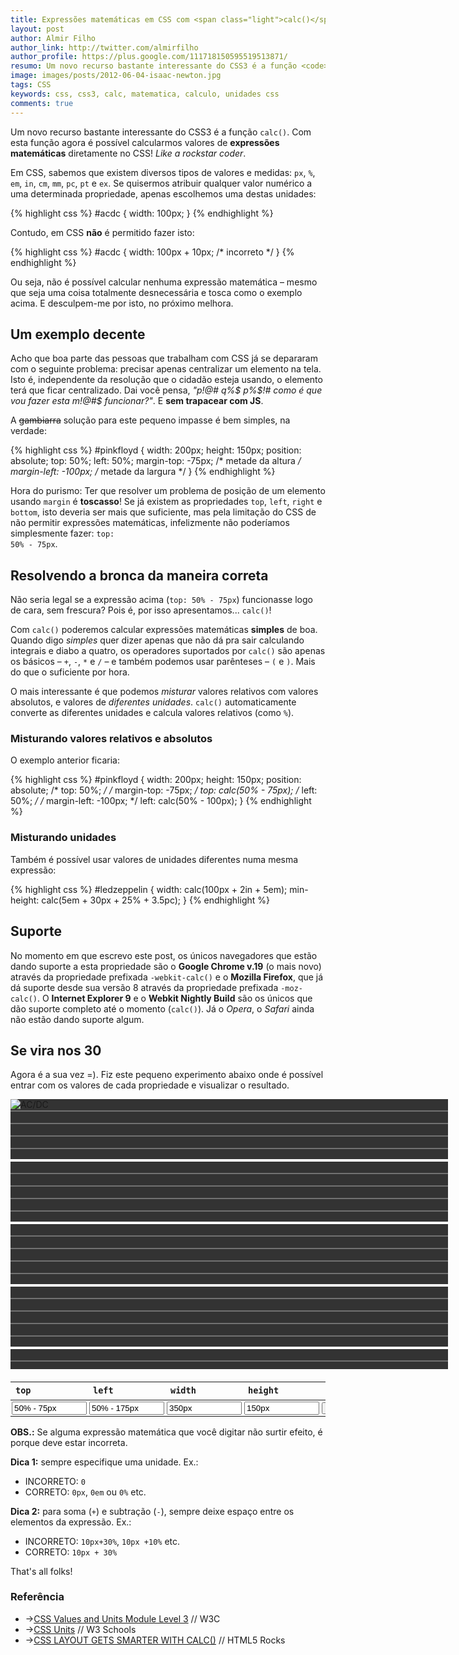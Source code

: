```yaml
---
title: Expressões matemáticas em CSS com <span class="light">calc()</span>
layout: post
author: Almir Filho
author_link: http://twitter.com/almirfilho
author_profile: https://plus.google.com/111718150595519513871/
resumo: Um novo recurso bastante interessante do CSS3 é a função <code>calc()</code>. Com esta função agora é possível calcularmos valores de <strong>expressões matemáticas</strong> diretamente no CSS! <em>Like a rockstar coder</em>.
image: images/posts/2012-06-04-isaac-newton.jpg
tags: CSS
keywords: css, css3, calc, matematica, calculo, unidades css
comments: true
---
```

<script>
$(document).ready( function(){
	$('#btn').click( function(){
		$('.input').each( function( i, e ){
			var a = $(e).attr('data-attr');
			var val = $(e).val();
			$('#acdc').css( a, '-webkit-calc('+val+')' ).css( a, '-moz-calc('+val+')' ).css( a, '-ms-calc('+val+')' ).css( a, '-o-calc('+val+')' ).css( a, 'calc('+val+')' );
		});
	});
});
</script>
<style>

#stage {
	width: 700px;
	height: 432px;
	overflow: hidden;
	background-color:#333;
	background-image: -webkit-linear-gradient(white 2px, transparent 2px),
	  -webkit-linear-gradient(0, white 2px, transparent 2px),
	  -webkit-linear-gradient(rgba(255,255,255,.3) 1px, transparent 1px),
	  -webkit-linear-gradient(0, rgba(255,255,255,.3) 1px, transparent 1px);
	background-image: -moz-linear-gradient(white 2px, transparent 2px),
	  -moz-linear-gradient(0, white 2px, transparent 2px),
	  -moz-linear-gradient(rgba(255,255,255,.3) 1px, transparent 1px),
	  -moz-linear-gradient(0, rgba(255,255,255,.3) 1px, transparent 1px);
	background-image: -ms-linear-gradient(white 2px, transparent 2px),
	  -ms-linear-gradient(0, white 2px, transparent 2px),
	  -ms-linear-gradient(rgba(255,255,255,.3) 1px, transparent 1px),
	  -ms-linear-gradient(0, rgba(255,255,255,.3) 1px, transparent 1px);
	background-image: -o-linear-gradient(white 2px, transparent 2px),
	  -o-linear-gradient(0, white 2px, transparent 2px),
	  -o-linear-gradient(rgba(255,255,255,.3) 1px, transparent 1px),
	  -o-linear-gradient(0, rgba(255,255,255,.3) 1px, transparent 1px);
	background-image: linear-gradient(white 2px, transparent 2px),
	  linear-gradient(0, white 2px, transparent 2px),
	  linear-gradient(rgba(255,255,255,.3) 1px, transparent 1px),
	  linear-gradient(0, rgba(255,255,255,.3) 1px, transparent 1px);
	background-size:100px 100px, 100px 100px, 20px 20px, 20px 20px;
	background-position:-2px -2px, -2px -2px, -1px -1px, -1px -1px
}

#content .post-container article section img#acdc {
	width: auto;
	height: auto;
	background: none !important;
	position: relative;
	left: 0px;
	left: -webkit-calc(50% - 175px);
	left: -moz-calc(50% - 175px);
	left: -ms-calc(50% - 175px);
	left: -o-calc(50% - 175px);
	left: calc(50% - 175px);
	top: -webkit-calc(50% - 75px);
	top: -moz-calc(50% - 75px);
	top: -ms-calc(50% - 75px);
	top: -o-calc(50% - 75px);
	top: calc(50% - 75px);
}

#btn {
	padding: 0px 5px;
}

#experiment {
	padding-bottom: 0px !important;
}

	#experiment input.input {
		width: 120px;
	}

	#experiment table {
		text-align: left;
		border-collapse: collapse;
		border-spacing: 0px;
		margin-top: 20px;
		line-height: 120% !important;
	}

		#experiment table td {
			padding: 2px;
		}

</style>

Um novo recurso bastante interessante do CSS3 é a função <code>calc()</code>. Com esta função agora é possível calcularmos
valores de **expressões matemáticas** diretamente no CSS! *Like a rockstar coder*.

Em CSS, sabemos que existem diversos tipos de valores e medidas: <code>px</code>, <code>%</code>, <code>em</code>,
<code>in</code>, <code>cm</code>, <code>mm</code>, <code>pc</code>, <code>pt</code> e <code>ex</code>.
Se quisermos atribuir qualquer valor numérico a uma determinada propriedade, apenas escolhemos uma destas unidades:

{% highlight css %}
#acdc {
    width: 100px;
}
{% endhighlight %}

Contudo, em CSS **não** é permitido fazer isto:

{% highlight css %}
#acdc {
    width: 100px + 10px; /* incorreto */
}
{% endhighlight %}

Ou seja, não é possível calcular nenhuma expressão matemática – mesmo que seja uma coisa totalmente desnecessária e tosca
como o exemplo acima. E desculpem-me por isto, no próximo melhora.

## Um exemplo decente

Acho que boa parte das pessoas que trabalham com CSS já se depararam com o seguinte problema: precisar apenas centralizar
um elemento na tela. Isto é, independente da resolução que o cidadão esteja usando, o elemento terá que ficar centralizado.
Dai você pensa, *"p!@# q%$ p%$!# como é que vou fazer esta m!@#$ funcionar?"*. E **sem trapacear com JS**.

A <span style="text-decoration:line-through;">gambiarra</span> solução para este pequeno impasse é bem simples, na verdade:

{% highlight css %}
#pinkfloyd {
    width: 200px;
    height: 150px;
    position: absolute;
    top: 50%;
    left: 50%;
    margin-top: -75px; /* metade da altura */
    margin-left: -100px; /* metade da largura */
}
{% endhighlight %}

Hora do purismo: Ter que resolver um problema de posição de um elemento usando <code>margin</code> é **toscasso**!
Se já existem as propriedades <code>top</code>, <code>left</code>, <code>right</code> e <code>bottom</code>, isto deveria
ser mais que suficiente, mas pela limitação do CSS de não permitir expressões matemáticas, infelizmente não poderíamos
simplesmente fazer: <code>top: 50% - 75px</code>.

## Resolvendo a bronca da maneira correta

Não seria legal se a expressão acima (<code>top: 50% - 75px</code>) funcionasse logo de cara, sem frescura?
Pois é, por isso apresentamos... <code>calc()</code>!

Com <code>calc()</code> poderemos calcular expressões matemáticas **simples** de boa.
Quando digo *simples* quer dizer apenas que não dá pra sair calculando integrais e diabo a quatro, os operadores suportados
por <code>calc()</code> são apenas os básicos – <code>+</code>, <code>-</code>, <code>*</code> e <code>/</code> – e também
podemos usar parênteses – <code>(</code> e <code>)</code>. Mais do que o suficiente por hora.

O mais interessante é que podemos *misturar* valores relativos com valores absolutos, e valores de *diferentes unidades*.
<code>calc()</code> automaticamente converte as diferentes unidades e calcula valores relativos (como <code>%</code>).

### Misturando valores relativos e absolutos
O exemplo anterior ficaria:

{% highlight css %}
#pinkfloyd {
    width: 200px;
    height: 150px;
    position: absolute;
    /* top: 50%; */
    /* margin-top: -75px; */
    top: calc(50% - 75px);
    /* left: 50%; */
    /* margin-left: -100px; */
    left: calc(50% - 100px);
}
{% endhighlight %}

### Misturando unidades
Também é possível usar valores de unidades diferentes numa mesma expressão:

{% highlight css %}
#ledzeppelin {
    width: calc(100px + 2in + 5em);
    min-height: calc(5em + 30px + 25% + 3.5pc);
}
{% endhighlight %}

## Suporte
No momento em que escrevo este post, os únicos navegadores que estão dando suporte a esta propriedade são o
**Google Chrome v.19** (o mais novo) através da propriedade prefixada <code>-webkit-calc()</code> e o **Mozilla Firefox**,
que já dá suporte desde sua versão 8 através da propriedade prefixada <code>-moz-calc()</code>. O **Internet Explorer 9**
e o **Webkit Nightly Build** são os únicos que dão suporte completo até o momento (<code>calc()</code>).
Já o *Opera*, o *Safari* ainda não estão dando suporte algum.

## Se vira nos 30
Agora é a sua vez =). Fiz este pequeno experimento abaixo onde é possível entrar com os valores de cada propriedade e
visualizar o resultado.

<section id="experiment">
	<div id="stage" class="img">
		<img src="http://loopinfinito.com.br/images/posts/2012-06-04-acdc.png" alt="AC/DC" title="there's a long way to the top if you wanna rock n' roll" id="acdc" />
	</div>
	<table>
		<thead>
			<th><label for="input-top"><code>top</code></label></th>
			<th><label for="input-left"><code>left</code></label></th>
			<th><label for="input-width"><code>width</code></label></th>
			<th><label for="input-height"><code>height</code></label></th>
			<th></th>
		</thead>
		<tbody>
			<td><input class="input" data-attr="top" placeholder="top" id="input-top" value="50% - 75px" /></td>
			<td><input class="input" data-attr="left" placeholder="left" id="input-left" value="50% - 175px" /></td>
			<td><input class="input" data-attr="width" placeholder="width" id="input-width" value="350px" /></td>
			<td><input class="input" data-attr="height" placeholder="height" id="input-height" value="150px" /></td>
			<td><input id="btn" type="button" value="Atualizar" /></td>
		</tbody>
	</table>
</section>

**OBS.:** Se alguma expressão matemática que você digitar não surtir efeito, é porque deve estar incorreta.

**Dica 1:** sempre especifique uma unidade. Ex.:
- INCORRETO: <code>0</code>
- CORRETO: <code>0px</code>, <code>0em</code> ou <code>0%</code> etc.

**Dica 2:** para soma (<code>+</code>) e subtração (<code>-</code>), sempre deixe espaço entre os elementos da expressão. Ex.:
- INCORRETO: <code>10px+30%</code>, <code>10px +10%</code> etc.
- CORRETO: <code>10px + 30%</code>

That's all folks!

<aside class="fonte">
  <h3>Referência</h3>
  <ul>
    <li>→<a href="http://www.w3.org/TR/css3-values/#calc" alt="CSS Values and Units Module Level 3" title="CSS Values and Units Module Level 3">CSS Values and Units Module Level 3</a> <span class="comment">// W3C</span></li>
    <li>→<a href="http://www.w3schools.com/cssref/css_units.asp" alt="CSS Units" title="CSS Units">CSS Units</a> <span class="comment">// W3 Schools</span></li>
    <li>→<a href="http://updates.html5rocks.com/2012/03/CSS-layout-gets-smarter-with-calc" alt="CSS LAYOUT GETS SMARTER WITH CALC()" title="CSS LAYOUT GETS SMARTER WITH CALC()">CSS LAYOUT GETS SMARTER WITH CALC()</a> <span class="comment">// HTML5 Rocks</span></li>
  </ul>
</aside>